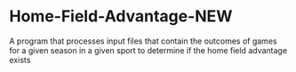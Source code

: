 # Home-Field-Advantage-NEW
A program that processes input files that contain the outcomes of games for a given season in a given sport to determine if the home field advantage exists
